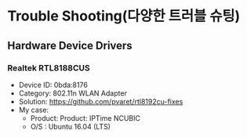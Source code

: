# Trouble Shooting(다양한 트러블 슈팅)

## Hardware Device Drivers

### Realtek RTL8188CUS

* Device ID: 0bda:8176
* Category: 802.11n WLAN Adapter
* Solution: https://github.com/pvaret/rtl8192cu-fixes
* My case:
   * Product: Product: IPTime NCUBIC
   * O/S    :  Ubuntu 16.04 (LTS)